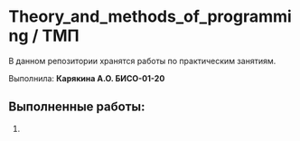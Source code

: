 # Theory_and_methods_of_programming / ТМП

В данном репозитории хранятся работы по практическим занятиям.

Выполнила: **Карякина А.О. БИСО-01-20**

## Выполненные работы:
1. 
